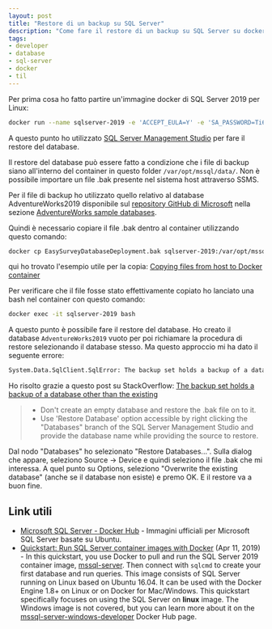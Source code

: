```yaml
---
layout: post
title: "Restore di un backup su SQL Server"
description: "Come fare il restore di un backup su SQL Server su docker"
tags:
- developer
- database
- sql-server
- docker
- til
---
```


Per prima cosa ho fatto partire un'immagine docker di SQL Server 2019 per Linux:

```bash
docker run --name sqlserver-2019 -e 'ACCEPT_EULA=Y' -e 'SA_PASSWORD=Ti6collegato!' -p 1433:1433 -d mcr.microsoft.com/mssql/server:2019-latest
```

A questo punto ho utilizzato [SQL Server Management Studio](https://docs.microsoft.com/en-us/sql/ssms/download-sql-server-management-studio-ssms?view=sql-server-ver15) per fare il restore del database.

Il restore del database può essere fatto a condizione che i file di backup siano all'interno del container in questo folder `/var/opt/mssql/data/`. Non è possibile importare un file .bak presente nel sistema host attraverso SSMS.

Per il file di backup ho utilizzato quello relativo al database AdventureWorks2019 disponibile sul [repository GitHub di Microsoft](https://github.com/microsoft) nella sezione [AdventureWorks sample databases](https://github.com/Microsoft/sql-server-samples/releases/tag/adventureworks).

Quindi è necessario copiare il file .bak dentro al container utilizzando questo comando:

```bash
docker cp EasySurveyDatabaseDeployment.bak sqlserver-2019:/var/opt/mssql/data/AdventureWorks2019.bak
```

qui ho trovato l'esempio utile per la copia: [Copying files from host to Docker container](https://stackoverflow.com/questions/22907231/copying-files-from-host-to-docker-container)

Per verificare che il file fosse stato effettivamente copiato ho lanciato una bash nel container con questo comando:

```bash
docker exec -it sqlserver-2019 bash
```

A questo punto è possibile fare il restore del database. Ho creato il database `AdventureWorks2019` vuoto per poi richiamare la procedura di restore selezionando il database stesso. Ma questo approccio mi ha dato il seguente errore:

```bash
System.Data.SqlClient.SqlError: The backup set holds a backup of a database other than the existing 'AdventureWorks2019' database. (Microsoft.SqlServer.SmoExtended)
```

Ho risolto grazie a questo post su StackOverflow: [The backup set holds a backup of a database other than the existing](https://stackoverflow.com/questions/10204480/the-backup-set-holds-a-backup-of-a-database-other-than-the-existing)

> * Don't create an empty database and restore the .bak file on to it.
> * Use 'Restore Database' option accessible by right clicking the "Databases" branch of the SQL Server Management Studio and provide the database name while providing the source to restore.

Dal nodo "Databases" ho selezionato "Restore Databases...". Sulla dialog che appare, seleziono Source -> Device e quindi seleziono il file .bak che mi interessa. A quel punto su Options, seleziono "Overwrite the existing database" (anche se il database non esiste) e premo OK. E il restore va a buon fine.


## Link utili

* [Microsoft SQL Server - Docker Hub](https://hub.docker.com/_/microsoft-mssql-server) - Immagini ufficiali per Microsoft SQL Server basate su Ubuntu.
* [Quickstart: Run SQL Server container images with Docker](https://docs.microsoft.com/en-us/sql/linux/quickstart-install-connect-docker?view=sql-server-ver15&pivots=cs1-bash) (Apr 11, 2019) - In this quickstart, you use Docker to pull and run the SQL Server 2019 container image, [mssql-server](https://hub.docker.com/r/microsoft/mssql-server). Then connect with `sqlcmd` to create your first database and run queries. This image consists of SQL Server running on Linux based on Ubuntu 16.04. It can be used with the Docker Engine 1.8+ on Linux or on Docker for Mac/Windows. This quickstart specifically focuses on using the SQL Server on **linux** image. The Windows image is not covered, but you can learn more about it on the [mssql-server-windows-developer](https://hub.docker.com/r/microsoft/mssql-server-windows-developer/) Docker Hub page.

